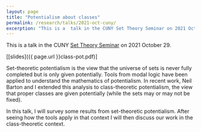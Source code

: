 ```yaml
---
layout: page
title: "Potentialism about classes"
permalink: /research/talks/2021-oct-cuny/
excerption: "This is a  talk in the CUNY Set Theory Seminar on 2021 October 29..."
---
```


This is a  talk in the CUNY [Set Theory Seminar](https://nylogic.github.io/set-theory-seminar.html) on 2021 October 29.

[[slides]({{ page.url }}class-pot.pdf)]

Set-theoretic potentialism is the view that the universe of sets is never fully completed but is only given potentially. Tools from modal logic have been applied to understand the mathematics of potentialism. In recent work, Neil Barton and I extended this analysis to class-theoretic potentialism, the view that proper classes are given potentially (while the sets may or may not be fixed).

In this talk, I will survey some results from set-theoretic potentialism. After seeing how the tools apply in that context I will then discuss our work in the class-theoretic context.
